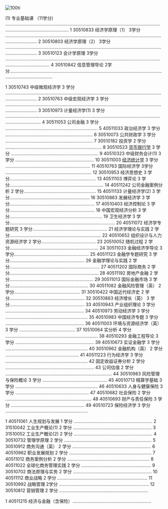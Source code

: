 ![100ti](/Users/oralbayzharylkassyn/Downloads/denisse-leon-544612-unsplash.jpg)

(1) 专业基础课 （11学分) …………………………………………..………………………………………………………………….……………………….………………
1 30510833 经济学原理（1） 3学分 ……………………………..………………………………………………………….……………………….………………
2 30510803 经济学原理（2） 3学分 ……………………………..………………………………………………………….……………………….………………
3 30510123 会计学原理 3学分 ……………………………..……………………………..………………………………….……………………….……………….
4 30510842 信息管理导论 2学分……………………………..……………………………………………………………….……………………….………………...

1 30510743 中级微观经济学 3 学分 ……………………………..………………………………………………………….……………………….………………
2 30510763 中级宏观经济学 3 学分 ……………………………..………………………………………………………….……………………….………………
3 30510973 计量经济学(1) 3 学分 ……………………………..………………………..………………………………….……………………….………………
4 30511053 公司金融 3 学分 ……………………………..…………………………….....
5 40511033 政治经济学 3 学分 ……………………………..…………………………….
6 30510073 公共财政学 3 学分 ……………………………..…………………………….
7 30510182 投资学 2 学分 ……………………………..…………………………………..
8 30510523  [货币银行学](https://www.baidu.com/s?wd=%E8%B4%A7%E5%B8%81%E9%93%B6%E8%A1%8C%E5%AD%A6&tn=SE_PcZhidaonwhc_ngpagmjz&rsv_dl=gh_pc_zhidao) 3 学分 ……………………………..…………………………….
9 40510323 中级财务会计(1) 3 学分 ……………………………..………………………
10 30511003  [经济统计学](https://www.baidu.com/s?wd=%E7%BB%8F%E6%B5%8E%E7%BB%9F%E8%AE%A1%E5%AD%A6&tn=SE_PcZhidaonwhc_ngpagmjz&rsv_dl=gh_pc_zhidao) 3 学分 ……………………………..……………………….....
11 40510763 国际经济学 3学分 ……………………………..………………………......
12 30510953 经济思想史 3 学分……………………………..……………………………
13 40511103 博弈论 3 学分……………………………..…………………………………
14 40511242 公司金融案例分析 2 学分……………………………..………………….
15 40511133 计量经济学(2) 3 学分……………………………..……………………….
16 30510863 发展经济学 3 学分……………………………..……………………….....
17 40510403 经济控制论 3 学分……………………………..……………………….....
18 中国宏观经济分析 3 学分……………………………..…………………………….....
19 卫生经济学 3 学分……………………………..………………………………………...
20 40511072 经济学专题研究 3 学分……………………………..……………………
21 经济学理论与实践 2 学分……………………………..……………………………....
22 40510652 组织设计与人力资源经济学 2 学分……………………………..….....
23 20510052 随机过程 2 学分……………………………..……………………………..
24 30511033 金融经济学导论 3 学分……………………………..……………………
25 40511123 金融学专题研究 3 学分……………………………..……………………
26 金融学理论与实践 2 学分……………………………..……………………………...
27 40511202 国际商务 2 学分……………………………..……………………………..
28 40511192 房地产金融 2 学分……………………………..………………………....
29 30511013 国际金融市场 3 学分……………………………..………………………
30 40511082 金融风险管理（英） 2 学分……………………………..……………..
31 30510422 中国近代经济史 2 学分……………………………..……………………
32 30510883 经济增长（英） 3 学分……………………………..……………………
33 40510943 产业组织理论 3 学分 ……………………………..………………………
34 40510973 劳动经济学 3 学分 ……………………………..………………………...
35 40510983 中国经济专题 3 学分 ……………………………..………………………
36 40511003 环境与资源经济学（英） 3 学分 ……………………………..………
37 10510064 实分析 4 学分 ……………………………..…………………………….....
38 40510293 金融工程导论 3 学分 ……………………………..………………………
39 40510673 实证金融学 3 学分 ……………………………..………………………...
40 30510962 金融机构（英） 2 学分 ……………………………..…………………..
41 40511223 行为经济学 3 学分 ……………………………..………………………...
42 固定收益证券分析 2 学分 ……………………………..……………………………..
43 公司估值 2 学分 ……………………………..………………………………………....
44 30510983 风险管理与保险概论 3 学分 ……………………………..…………….
45 40510713 精算学基础 3 学分 ……………………………..………………………...
46 40510633 人身与健康保险 3 学分 ……………………………..…………………..
47 40510682 社会保险 2 学分 ……………………………..………………………......
48 40510693 财产与责任保险 3 学分 ……………………………..…………………..
49 40510723 保险经济学 3 学分 ……………………………..………………………...

1 40511061 人生规划与发展 1 学分 ……………………………..………………………
2 31510042 工业生产概论(1) 2 学分 ……………………………..………………………
3 31510052 工业生产概论(2) 2 学分 ……………………………..………………………
4 30510732 管理学原理 2 学分 ……………………………..…………………………….
5 30510912 商务沟通（英） 2 学分 ……………………………..……………………...
6 40510962 职业发展规划 2 学分 ……………………………..………………………...
7 40511012 商务案例分析 2 学分 ……………………………..………………………...
8 40511022 全球化商务管理实践 2 学分 ……………………………..………………..
9 30510702 商法原理与实务 2 学分 ……………………………..………………………
10 40511112 商业战略 2 学分 ……………………………..……………………………...
11 30510992 战略管理 2学分 ……………………………..……………………………...
12 30510812 营销管理 2 学分 ……………………………..……………………………..

 
1 40511215 经济与金融（含保险）……………………………..………………………
